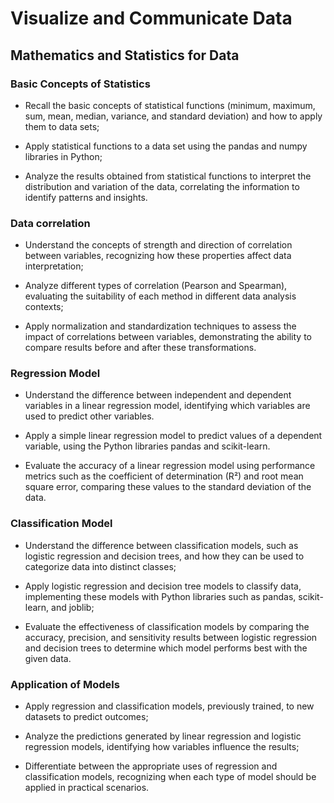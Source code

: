 # Visualize and Communicate Data
## Mathematics and Statistics for Data

### Basic Concepts of Statistics
- Recall the basic concepts of statistical functions (minimum, maximum, sum, mean, median, variance, and standard deviation) and how to apply them to data sets;

- Apply statistical functions to a data set using the pandas and numpy libraries in Python;

- Analyze the results obtained from statistical functions to interpret the distribution and variation of the data, correlating the information to identify patterns and insights. 

### Data correlation
- Understand the concepts of strength and direction of correlation between variables, recognizing how these properties affect data interpretation;

- Analyze different types of correlation (Pearson and Spearman), evaluating the suitability of each method in different data analysis contexts;

- Apply normalization and standardization techniques to assess the impact of correlations between variables, demonstrating the ability to compare results before and after these transformations.

### Regression Model

- Understand the difference between independent and dependent variables in a linear regression model, identifying which variables are used to predict other variables.

- Apply a simple linear regression model to predict values of a dependent variable, using the Python libraries pandas and scikit-learn.

- Evaluate the accuracy of a linear regression model using performance metrics such as the coefficient of determination (R²) and root mean square error, comparing these values to the standard deviation of the data.

### Classification Model

- Understand the difference between classification models, such as logistic regression and decision trees, and how they can be used to categorize data into distinct classes;

- Apply logistic regression and decision tree models to classify data, implementing these models with Python libraries such as pandas, scikit-learn, and joblib;

- Evaluate the effectiveness of classification models by comparing the accuracy, precision, and sensitivity results between logistic regression and decision trees to determine which model performs best with the given data.

### Application of Models

- Apply regression and classification models, previously trained, to new datasets to predict outcomes;

- Analyze the predictions generated by linear regression and logistic regression models, identifying how variables influence the results;

- Differentiate between the appropriate uses of regression and classification models, recognizing when each type of model should be applied in practical scenarios.